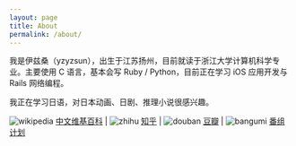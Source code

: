 ```yaml
---
layout: page
title: About
permalink: /about/
---
```


我是伊兹桑（yzyzsun），出生于江苏扬州，目前就读于浙江大学计算机科学专业。主要使用 C 语言，基本会写 Ruby / Python，目前正在学习 iOS 应用开发与 Rails 网络编程。

我正在学习日语，对日本动画、日剧、推理小说很感兴趣。

![wikipedia](/images/wikipedia.ico) [中文维基百科](https://zh.wikipedia.org/wiki/User:Yzyzsun) |
![zhihu](/images/zhihu.ico) [知乎](http://www.zhihu.com/people/yzyzsun) |
![douban](/images/douban.ico) [豆瓣](http://www.douban.com/people/yzyzsun/) |
![bangumi](/images/bangumi.ico) [番组计划](http://bgm.tv/user/yzyzsun)
